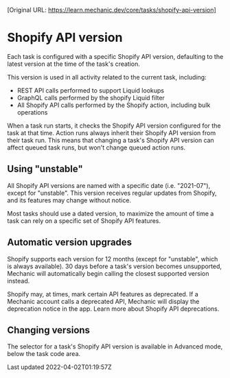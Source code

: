 [Original URL: https://learn.mechanic.dev/core/tasks/shopify-api-version]

# Shopify API version

Each task is configured with a specific Shopify API version, defaulting to the latest version at the time of the task's creation.

This version is used in all activity related to the current task, including:

- REST API calls performed to support Liquid lookups
- GraphQL calls performed by the shopify Liquid filter
- All Shopify API calls performed by the Shopify action, including bulk operations

When a task run starts, it checks the Shopify API version configured for the task at that time. Action runs always inherit their Shopify API version from their task run. This means that changing a task's Shopify API version can affect queued task runs, but won't change queued action runs.

## Using "unstable"

All Shopify API versions are named with a specific date (i.e. "2021-07"), except for "unstable". This version receives regular updates from Shopify, and its features may change without notice.

Most tasks should use a dated version, to maximize the amount of time a task can rely on a specific set of Shopify API features.

## Automatic version upgrades

Shopify supports each version for 12 months (except for "unstable", which is always available). 30 days before a task's version becomes unsupported, Mechanic will automatically begin calling the closest supported version instead.

Shopify may, at times, mark certain API features as deprecated. If a Mechanic account calls a deprecated API, Mechanic will display the deprecation notice in the app. Learn more about Shopify API deprecations.

## Changing versions

The selector for a task's Shopify API version is available in Advanced mode, below the task code area.

Last updated 2022-04-02T01:19:57Z